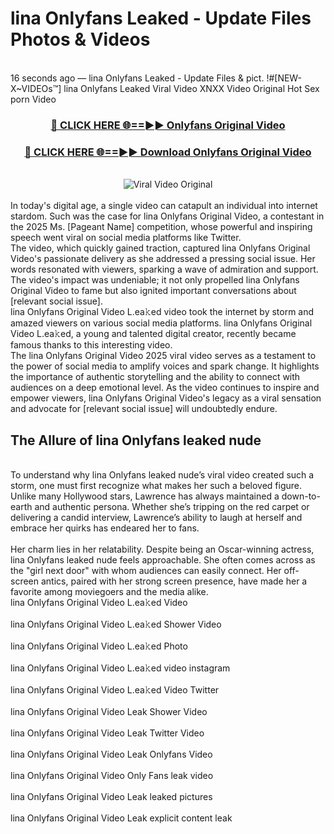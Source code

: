 # lina Onlyfans Leaked - Update Files Photos & Videos 
<br>
16 seconds ago — lina Onlyfans Leaked - Update Files & pict. !#[NEW-X~VIDEOs™] lina Onlyfans Leaked Viral Video XNXX Video Original Hot Sex porn Video
<br>
<div align="center">
<h3><a href="http://freeplayer.one?title=lina&ref=25OR" rel="nofollow">🔴 CLICK HERE 🌐==►► Onlyfans Original Video</a></h3>
<h3><a href="http://freeplayer.one?title=lina&ref=25OR" rel="nofollow">🔴 CLICK HERE 🌐==►► Download Onlyfans Original Video</a></h3>
<br>
<a href="http://freeplayer.one?title=lina&ref=25OR" rel="nofollow" data-target="animated-image.originalLink"><img src="https://i.ibb.co.com/xMMVF88/686577567.gif" alt="Viral Video Original" style="max-width: 100%; display: inline-block;" data-target="animated-image.originalImage"></a>
</div>
<br>
In today's digital age, a single video can catapult an individual into internet stardom. Such was the case for lina Onlyfans Original Video, a contestant in the 2025 Ms. [Pageant Name] competition, whose powerful and inspiring speech went viral on social media platforms like Twitter.
<br>
The video, which quickly gained traction, captured lina Onlyfans Original Video's passionate delivery as she addressed a pressing social issue. Her words resonated with viewers, sparking a wave of admiration and support. The video's impact was undeniable; it not only propelled lina Onlyfans Original Video to fame but also ignited important conversations about [relevant social issue].
<br>
lina Onlyfans Original Video L.ea𝚔ed video took the internet by storm and amazed viewers on various social media platforms. lina Onlyfans Original Video L.ea𝚔ed, a young and talented digital creator, recently became famous thanks to this interesting video.
<br>
The lina Onlyfans Original Video 2025 viral video serves as a testament to the power of social media to amplify voices and spark change. It highlights the importance of authentic storytelling and the ability to connect with audiences on a deep emotional level. As the video continues to inspire and empower viewers, lina Onlyfans Original Video's legacy as a viral sensation and advocate for [relevant social issue] will undoubtedly endure.
<br>
<h2>The Allure of lina Onlyfans leaked nude</h2>
<br>
To understand why lina Onlyfans leaked nude’s viral video created such a storm, one must first recognize what makes her such a beloved figure. Unlike many Hollywood stars, Lawrence has always maintained a down-to-earth and authentic persona. Whether she’s tripping on the red carpet or delivering a candid interview, Lawrence’s ability to laugh at herself and embrace her quirks has endeared her to fans.
<br><br>
Her charm lies in her relatability. Despite being an Oscar-winning actress, lina Onlyfans leaked nude feels approachable. She often comes across as the "girl next door" with whom audiences can easily connect. Her off-screen antics, paired with her strong screen presence, have made her a favorite among moviegoers and the media alike.
<br>
lina Onlyfans Original Video L.ea𝚔ed Video
<br><br>
lina Onlyfans Original Video L.ea𝚔ed Shower Video
<br><br>
lina Onlyfans Original Video L.ea𝚔ed Photo
<br><br>
lina Onlyfans Original Video L.ea𝚔ed video instagram
<br><br>
lina Onlyfans Original Video L.ea𝚔ed Video Twitter
<br><br>
lina Onlyfans Original Video Leak Shower Video
<br><br>
lina Onlyfans Original Video Leak Twitter Video
<br><br>
lina Onlyfans Original Video Leak Onlyfans Video
<br><br>
lina Onlyfans Original Video Only Fans leak video
<br><br>
lina Onlyfans Original Video Leak leaked pictures
<br><br>
lina Onlyfans Original Video Leak explicit content leak